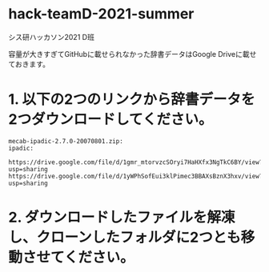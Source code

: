 # hack-teamD-2021-summer
シス研ハッカソン2021 D班

容量が大きすぎてGitHubに載せられなかった辞書データはGoogle Driveに載せておきます。

# 1. 以下の2つのリンクから辞書データを2つダウンロードしてください。

    mecab-ipadic-2.7.0-20070801.zip:
    ipadic:
    
    https://drive.google.com/file/d/1gmr_mtorvzcSOryi7HaHXfx3NgTkC6BY/view?usp=sharing
    https://drive.google.com/file/d/1yWPhSofEui3klPimec3BBAXsBznX3hxv/view?usp=sharing

# 2. ダウンロードしたファイルを解凍し、クローンしたフォルダに2つとも移動させてください。
